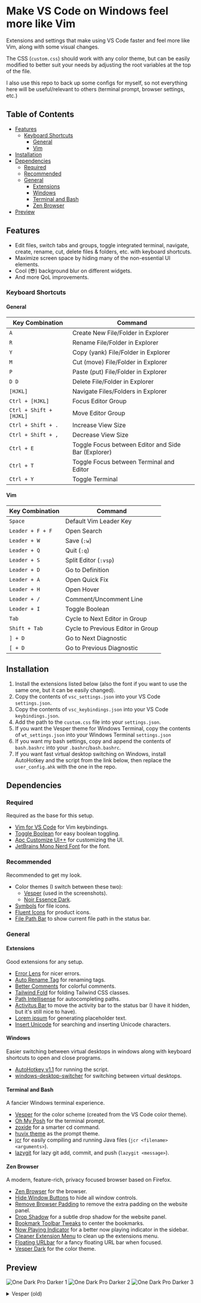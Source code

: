 # Make VS Code on Windows feel more like Vim

Extensions and settings that make using VS Code faster and feel more like Vim, along with some visual changes.

The CSS (`custom.css`) should work with any color theme, but can be easily modified to better suit your needs by adjusting the root variables at the top of the file.

I also use this repo to back up some configs for myself, so not everything here will be useful/relevant to others (terminal prompt, browser settings, etc.)

## Table of Contents

-   [Features](#features)
    -   [Keyboard Shortcuts](#keyboard-shortcuts)
        -   [General](#general)
        -   [Vim](#vim)
-   [Installation](#installation)
-   [Dependencies](#dependencies)
    -   [Required](#required)
    -   [Recommended](#recommended)
    -   [General](#general)
        -   [Extensions](#extensions)
        -   [Windows](#windows)
        -   [Terminal and Bash](#terminal-and-bash)
        -   [Zen Browser](#zen-browser)
-   [Preview](#preview)

## Features

-   Edit files, switch tabs and groups, toggle integrated terminal, navigate, create, rename, cut, delete files & folders, etc. with keyboard shortcuts.
-   Maximize screen space by hiding many of the non-essential UI elements.
-   Cool (😎) background blur on different widgets.
-   And more QoL improvements.

### Keyboard Shortcuts

#### General

| Key Combination         | Command                                             |
| ----------------------- | --------------------------------------------------- |
| `A`                     | Create New File/Folder in Explorer                  |
| `R`                     | Rename File/Folder in Explorer                      |
| `Y`                     | Copy (yank) File/Folder in Explorer                 |
| `M`                     | Cut (move) File/Folder in Explorer                  |
| `P`                     | Paste (put) File/Folder in Explorer                 |
| `D D`                   | Delete File/Folder in Explorer                      |
| `[HJKL]`                | Navigate Files/Folders in Explorer                  |
| `Ctrl + [HJKL]`         | Focus Editor Group                                  |
| `Ctrl + Shift + [HJKL]` | Move Editor Group                                   |
| `Ctrl + Shift + .`      | Increase View Size                                  |
| `Ctrl + Shift + ,`      | Decrease View Size                                  |
| `Ctrl + E`              | Toggle Focus between Editor and Side Bar (Explorer) |
| `Ctrl + T`              | Toggle Focus between Terminal and Editor            |
| `Ctrl + Y`              | Toggle Terminal                                     |

#### Vim

| Key Combination  | Command                           |
| ---------------- | --------------------------------- |
| `Space`          | Default Vim Leader Key            |
| `Leader + F + F` | Open Search                       |
| `Leader + W`     | Save (`:w`)                       |
| `Leader + Q`     | Quit (`:q`)                       |
| `Leader + S`     | Split Editor (`:vsp`)             |
| `Leader + D`     | Go to Definition                  |
| `Leader + A`     | Open Quick Fix                    |
| `Leader + H`     | Open Hover                        |
| `Leader + /`     | Comment/Uncomment Line            |
| `Leader + I`     | Toggle Boolean                    |
| `Tab`            | Cycle to Next Editor in Group     |
| `Shift + Tab`    | Cycle to Previous Editor in Group |
| `] + D`          | Go to Next Diagnostic             |
| `[ + D`          | Go to Previous Diagnostic         |

## Installation

1. Install the extensions listed below (also the font if you want to use the same one, but it can be easily changed).
2. Copy the contents of `vsc_settings.json` into your VS Code `settings.json`.
3. Copy the contents of `vsc_keybindings.json` into your VS Code `keybindings.json`.
4. Add the path to the `custom.css` file into your `settings.json`.
5. If you want the Vesper theme for Windows Terminal, copy the contents of `wt_settings.json` into your Windows Terminal `settings.json`
6. If you want my bash settings, copy and append the contents of `bash.bashrc` into your `.bashrc`/`bash.bashrc`.
7. If you want fast virtual desktop switching on Windows, install AutoHotkey and the script from the link below, then replace the `user_config.ahk` with the one in the repo.

## Dependencies

### Required

Required as the base for this setup.

-   [Vim for VS Code](aka.ms/vscodevim) for Vim keybindings.
-   [Toggle Boolean](https://marketplace.visualstudio.com/items?itemName=silesky.toggle-boolean) for easy boolean toggling.
-   [Apc Customize UI++](https://marketplace.visualstudio.com/items?itemName=drcika.apc-extension) for customizing the UI.
-   [JetBrains Mono Nerd Font](https://www.nerdfonts.com/font-downloads) for the font.

### Recommended

Recommended to get my look.

-   Color themes (I switch between these two):
    -   [Vesper](https://marketplace.visualstudio.com/items?itemName=raunofreiberg.vesper) (used in the screenshots).
    -   [Noir Essence Dark](https://marketplace.visualstudio.com/items?itemName=u1145h.u1145h-heme-ark).
-   [Symbols](https://marketplace.visualstudio.com/items?itemName=miguelsolorio.symbols) for file icons.
-   [Fluent Icons](https://marketplace.visualstudio.com/items?itemName=miguelsolorio.fluent-icons) for product icons.
-   [File Path Bar](https://marketplace.visualstudio.com/items?itemName=wraith13.file-path-bar) to show current file path in the status bar.

### General

#### Extensions

Good extensions for any setup.

-   [Error Lens](https://marketplace.visualstudio.com/items?itemName=usernamehw.errorlens) for nicer errors.
-   [Auto Rename Tag](https://marketplace.visualstudio.com/items?itemName=formulahendry.auto-rename-tag) for renaming tags.
-   [Better Comments](https://marketplace.visualstudio.com/items?itemName=aaron-bond.better-comments) for colorful comments.
-   [Tailwind Fold](https://marketplace.visualstudio.com/items?itemName=stivo.tailwind-fold) for folding Tailwind CSS classes.
-   [Path Intellisense](https://marketplace.visualstudio.com/items?itemName=christian-kohler.path-intellisense) for autocompleting paths.
-   [Activitus Bar](https://marketplace.visualstudio.com/items?itemName=Gruntfuggly.activitusbar) to move the activity bar to the status bar (I have it hidden, but it's still nice to have).
-   [Lorem ipsum](https://marketplace.visualstudio.com/items?itemName=Tyriar.lorem-ipsum) for generating placeholder text.
-   [Insert Unicode](https://marketplace.visualstudio.com/items?itemName=brunnerh.insert-unicode) for searching and inserting Unicode characters.

#### Windows

Easier switching between virtual desktops in windows along with keyboard shortcuts to open and close programs.

-   [AutoHotkey v1.1](https://autohotkey.com/download/1.1/AutoHotkey_1.1.37.02_setup.exe) for running the script.
-   [windows-desktop-switcher](https://github.com/pmb6tz/windows-desktop-switcher) for switching between virtual desktops.

#### Terminal and Bash

A fancier Windows terminal experience.

-   [Vesper](/wt_settings.json) for the color scheme (created from the VS Code color theme).
-   [Oh My Posh](https://ohmyposh.dev/) for the terminal prompt.
-   [zoxide](https://github.com/ajeetdsouza/zoxide) for a smarter cd command.
-   [huvix theme](https://github.com/JanDeDobbeleer/oh-my-posh/blob/main/themes/huvix.omp.json) as the prompt theme.
-   [jcr](/bash.bashrc) for easily compiling and running Java files (`jcr <filename> <arguments>`).
-   [lazygit](/bash.bashrc) for lazy git add, commit, and push (`lazygit <message>`).

#### Zen Browser

A modern, feature-rich, privacy focused browser based on Firefox.

-   [Zen Browser](https://zen-browser.app/) for the browser.
-   [Hide Window Buttons](https://zen-browser.app/themes/5a007026-0801-4a5d-9740-f17dc1c3ff21) to hide all window controls.
-   [Remove Browser Padding](https://zen-browser.app/themes/680424a8-a818-406b-98c5-7726214e2a9f) to remove the extra padding on the website panel.
-   [Drop Shadow](https://zen-browser.app/themes/abc2d6d8-ea9c-4313-a99c-fb1e76e8b3e5) for a subtle drop shadow for the website panel.
-   [Bookmark Toolbar Tweaks](https://zen-browser.app/themes/ea1a5ace-f698-4b45-ab88-6e8bd3a563f0) to center the bookmarks.
-   [Now Playing Indicator](https://zen-browser.app/themes/2e3369c7-e450-46ba-8794-75ccb0de5e48) for a better now playing indicator in the sidebar.
-   [Cleaner Extension Menu](https://zen-browser.app/themes/1e86cf37-a127-4f24-b919-d265b5ce29a0) to clean up the extensions menu.
-   [Floating URLbar](https://zen-browser.app/themes/83a641f7-eca9-4c0f-91af-45627bef0539) for a fancy floating URL bar when focused.
-   [Vesper Dark](https://zen-browser.app/themes/17f70712-4530-42d0-ba0f-fa25bcbf2ddc) for the color theme.

## Preview

![One Dark Pro Darker 1](/assets/odpd-1.png)
![One Dark Pro Darker 2](/assets/odpd-2.png)
![One Dark Pro Darker 3](/assets/odpd-3.png)

<details>
<summary>Vesper (old)</summary>

<img src="assets/vesper-1.jpg" />
<img src="assets/vesper-2.jpg" />
<img src="assets/vesper-3.jpg" />

</details>
